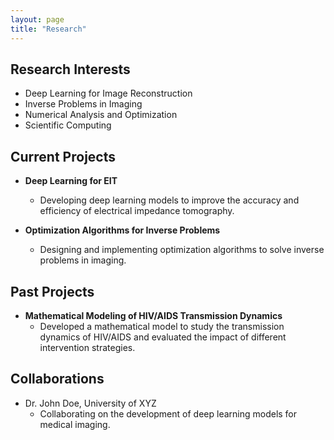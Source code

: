 ```yaml
---
layout: page
title: "Research"
---
```


## Research Interests

- Deep Learning for Image Reconstruction
- Inverse Problems in Imaging
- Numerical Analysis and Optimization
- Scientific Computing

## Current Projects

- **Deep Learning for EIT**
  - Developing deep learning models to improve the accuracy and efficiency of electrical impedance tomography.

- **Optimization Algorithms for Inverse Problems**
  - Designing and implementing optimization algorithms to solve inverse problems in imaging.

## Past Projects

- **Mathematical Modeling of HIV/AIDS Transmission Dynamics**
  - Developed a mathematical model to study the transmission dynamics of HIV/AIDS and evaluated the impact of different intervention strategies.

## Collaborations

- Dr. John Doe, University of XYZ
  - Collaborating on the development of deep learning models for medical imaging.
